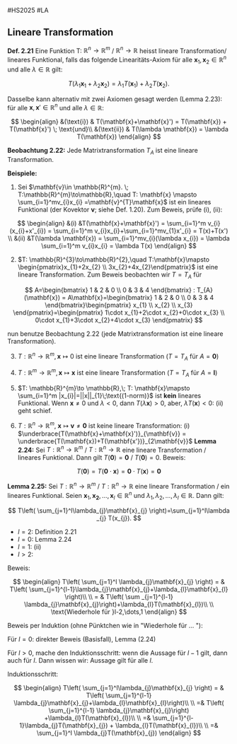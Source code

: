 #HS2025 #LA 

## Lineare Transformation

**Def. 2.21** Eine Funktion T: $\mathbb{R}^{n}\to\mathbb{R}^{m}$ / $\mathbb{R}^{n}\to\mathbb{R}$ heisst lineare Transformation/ lineares Funktional, falls das folgende Linearitäts-Axiom für alle $\mathbf{x}_{1},\mathbf{x}_{2} \in \mathbb{R}^{n}$ und alle $\lambda\in \mathbb{R}$ gilt: 

$$
T(\lambda_{1}\mathbf{x}_{1}+\lambda_{2}\mathbf{x}_{2})=\lambda_{1}T(\mathbf{x}_{1}) + \lambda_{2}T(\mathbf{x}_{2}).
$$

Dasselbe kann alternativ mit zwei Axiomen gesagt werden (Lemma 2.23): für alle $\mathbf{x},\mathbf{x}'\in \mathbb{R}^{n}$ und alle $\lambda\in \mathbb{R}:$

$$
\begin{align}
&(\text{i}) & T(\mathbf{x}+\mathbf{x}') = T(\mathbf{x}) + T(\mathbf{x}') \; \text{und}\\
&(\text{ii}) & T(\lambda \mathbf{x}) = \lambda T(\mathbf{x})
\end{align}
$$

**Beobachtung 2.22:** Jede Matrixtransformation $T _ {A}$ ist eine lineare Transformation. 

**Beispiele:**
1. Sei $\mathbf{v}\in \mathbb{R}^{m}. \; T:\mathbb{R}^{m}\to\mathbb{R},\quad T: \mathbf{x} \mapsto \sum_{i=1}^mv_{i}x_{i} =\mathbf{v}^{T}\mathbf{x}$ ist ein lineares Funktional (der Kovektor $\mathbf{v}$; siehe Def. 1.20). Zum Beweis, prüfe (i), (ii):

$$
\begin{align}
&(i) &T(\mathbf{x}+\mathbf{x}') = \sum_{i=1}^m v_{i}(x_{i}+x'_{i}) = \sum_{i=1}^m v_{i}x_{i}+\sum_{i=1}^mv_{1}x'_{i} = T(x)+T(x') \\
&(ii) &T(\lambda \mathbf{x}) = \sum_{i=1}^mv_{i}(\lambda x_{i}) = \lambda \sum_{i=1}^m v_{i}x_{i} = \lambda T(x)
\end{align}
$$

2. $T: \mathbb{R}^{3}\to\mathbb{R}^{2},\quad T:\mathbf{x}\mapsto \begin{pmatrix}x_{1}+2x_{2} \\ 3x_{2}+4x_{2}\end{pmatrix}$ ist eine lineare Transformation. Zum Beweis beobachten wir $T = T_{A}$ für

$$
A=\begin{bmatrix}
1  & 2 & 0 \\
0 & 3 & 4
\end{bmatrix} : T_{A}(\mathbf{x}) = A\mathbf{x}=\begin{bmatrix}
1 & 2 & 0 \\
0 & 3 & 4
\end{bmatrix}\begin{pmatrix}
x_{1} \\
x_{2} \\
x_{3}
\end{pmatrix}=\begin{pmatrix}
1\cdot x_{1}+2\cdot x_{2}+0\cdot x_{3} \\
0\cdot x_{1}+3\cdot x_{2}+4\cdot x_{3}
\end{pmatrix}
$$

nun benutze Beobachtung 2.22 (jede Matrixtransformation ist eine lineare Transformation).

3. $T:\mathbb{R}^{n}\to\mathbb{R}^{m}, \mathbf{x}\mapsto 0$ ist eine lineare Transformation ($T = T_{A}$ für $A=\mathbf{0}$)

4. $T: \mathbb{R}^{m}\to\mathbb{R}^{m}, \mathbf{x}\mapsto \mathbf{x}$ ist eine lineare Transformation ($T=T_{A}$ für $A = \mathbf{I}$)

5. $T: \mathbb{R}^{m}\to \mathbb{R},\; T: \mathbf{x}\mapsto \sum_{i=1}^m |x_{i}|=||x||_{1}\;\text{(1-norm)}$ ist **kein** lineares Funktional. Wenn $\mathbf{x}\not= 0$ und $\lambda<0$, dann $T(\lambda \mathbf{x})>0$, aber, $\lambda T(\mathbf{x})<0$: (ii) geht schief.

6. $T:\mathbb{R}^{n}\to\mathbb{R}^{m},\; \mathbf{x}\mapsto \mathbf{v}\not=\mathbf{0}$ ist keine lineare Transformation: (i) $\underbrace{T(\mathbf{x}+\mathbf{x}')}_{\mathbf{v}} = \underbrace{T(\mathbf{x})+T(\mathbf{x'})}_{2\mathbf{v}}$
**Lemma 2.24:** Sei $T:\mathbb{R}^{n}\to\mathbb{R}^{m}$ / $T:\mathbb{R}^{n}\to\mathbb{R}$ eine lineare Transformation / lineares Funktional. Dann gilt $T(\mathbf{0})=\mathbf{0}$ / $T(\mathbf{0})=0$. Beweis:

$$
T(\mathbf{0})=T(\mathbf{0}\cdot \mathbf{x}) = \mathbf{0}\cdot T(\mathbf{x}) = \mathbf{0}
$$

**Lemma 2.25:** Sei $T:\mathbb{R}^{n}\to\mathbb{R}^{m}$ / $T:\mathbb{R}^{n}\to\mathbb{R}$ eine lineare Transformation / ein lineares Funktional. Seien $\mathbf{x}_{1}, \mathbf{x_{2}},\dots,\mathbf{x}_{l} \in \mathbb{R}^{n}$ und $\lambda_{1},\lambda_{2},\dots,\lambda_{l}\in \mathbb{R}$. Dann gilt: 

$$
T\left( \sum_{j=1}^l\lambda_{j}\mathbf{x}_{j} \right)=\sum_{j=1}^l\lambda _{j} T(x_{j}).
$$

- $l=2:$ Definition 2.21
- $l=0:$ Lemma 2.24
- $l=1:$ (ii)
- $l>2:$ 

Beweis:

$$
\begin{align}
T\left( \sum_{j=1}^l \lambda_{j}\mathbf{x}_{j} \right) = & T\left( \sum_{j=1}^{l-1}\lambda_{j}\mathbf{x}_{j}+\lambda_{l}\mathbf{x}_{l} \right)\\ \\
= & T\left( \sum _{j=1}^{l-1} \lambda_{j}\mathbf{x}_{j}\right)+\lambda_{l}T(\mathbf{x}_{l})\\ \\
\text{Wiederhole für }l-2,\dots,1
\end{align}
$$

Beweis per Induktion (ohne Pünktchen wie in "Wiederhole für ... "):

Für $l=0:$ direkter Beweis (Basisfall), Lemma (2.24)

Für $l>0,$ mache den Induktionsschritt: wenn die Aussage für $l-1$ gilt, dann auch für $l$. Dann wissen wir: Aussage gilt für alle $l$. 

Induktionsschritt:

$$
\begin{align}
T\left( \sum_{j=1}^l\lambda_{j}\mathbf{x}_{j} \right) = &  T\left( \sum_{j=1}^{l-1} \lambda_{j}\mathbf{x}_{j}+\lambda_{l}\mathbf{x}_{l}\right)\\ \\
=& T\left( \sum_{j=1}^{l-1} \lambda_{j}\mathbf{x}_{j}\right) +\lambda_{l}T(\mathbf{x}_{l})\\ \\
=& \sum_{j=1}^{l-1}\lambda_{j}T(\mathbf{x}_{j}) + \lambda_{l}T(\mathbf{x}_{l})\\ \\
=& \sum_{j=1}^l \lambda_{j}T(\mathbf{x}_{j})
\end{align}
$$



